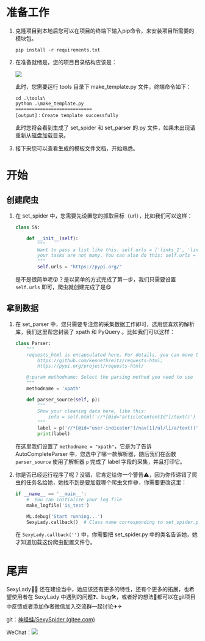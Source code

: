 # 准备工作

1. 克隆项目到本地后您可以在项目的终端下输入pip命令，来安装项目所需要的模块包。

   ```shell
   pip install -r requirements.txt
   ```

2. 在准备就绪是，您的项目目录结构应该是：

   ![](https://i.bmp.ovh/imgs/2022/03/21076566c707b82a.png)

   此时，您需要运行 tools 目录下 make_template.py 文件，终端命令如下：

   ```shell
   cd .\tools\
   python .\make_template.py
   ============================
   [output]：Create template successfully
   ```

   

   此时您将会看到生成了 set_spider 和 set_parser 的.py 文件，如果未出现请重新从磁盘加载目录。

3. 接下来您可以查看生成的模板文件文档，开始熟悉。

# 开始

## 创建爬虫

1. 在 set_spider 中，您需要先设置您的抓取目标（url），比如我们可以这样：

   ```python
   class SN:
   
       def __init__(self):
           """
           Want to pass a list like this: self.urls = ['links_1', 'links_2']
           your tasks are not many. You can also do this: self.urls = 'link'
           """
           self.urls = "https://pypi.org/"
   ```

   是不是很简单呢😲？是以简单的方式完成了第一步，我们只需要设置 `self.urls` 即可，爬虫就创建完成了是😋

## 拿到数据

1. 在 set_parser 中，您只需要专注您的采集数据工作即可，选用您喜欢的解析库，我们这里帮您封装了 xpath 和 PyQuery 。比如我们可以这样：

   ```python
   class Parser:
       """
       requests_html is encapsulated here. For details, you can move to:
           https://github.com/kennethreitz/requests-html;
           https://pypi.org/project/requests-html/
   
       @:param methodname: Select the parsing method you need to use
       """
       methodname = 'xpath'
   
       def parser_source(self, p):
           """
           Show your cleaning data here, like this:
               info = self.html('//*[@id="articleContentId"]/text()')
           """
           label = p('//*[@id="user-indicator"]/nav[1]/ul/li/a/text()')
           print(label)
   ```

   在这里我们设置了 `methodname = "xpath"`，它是为了告诉 AutoCompleteParser 中，您选中了哪一款解析器，随后我们在函数 `parser_source` 使用了解析器 `p` 完成了 label 字段的采集，并且打印它。

2. 你是否已经运行程序了呢？没错，它肯定给你一个警告⚠，因为你传递错了爬虫的任务名给她，她找不到是要加载哪个爬虫文件😅，你需要更改这里：

   ```python
   if __name__ == '__main__':
       #  You can initialize your log file
       make_logfile('is_test')
   
       ML.debug('Start running...')
       SexyLady.callback()  # Class name corresponding to set_spider.py
   ```

   在 `SexyLady.callback('')` 中，你需要把 set_spider.py 中的类名告诉她，她才知道加载这份爬虫配置文件👌。

# 尾声

SexyLady👱‍♀️ 还在建设当中，她应该还有更多的特性，还有个更多的拓展，也希望使用者在 SexyLady 中遇到的问题❓、bug🛠，或者好的想法🎈都可以在git项目中反馈或者添加作者微信加入交流群一起讨论✈✈

git：[神经蛙/SexySpider (gitee.com)](https://gitee.com/lone_time_no_see_CJ/SpiderAPI)

WeChat：![](https://i.bmp.ovh/imgs/2022/03/36cf4bccef33fe98.jpg)

